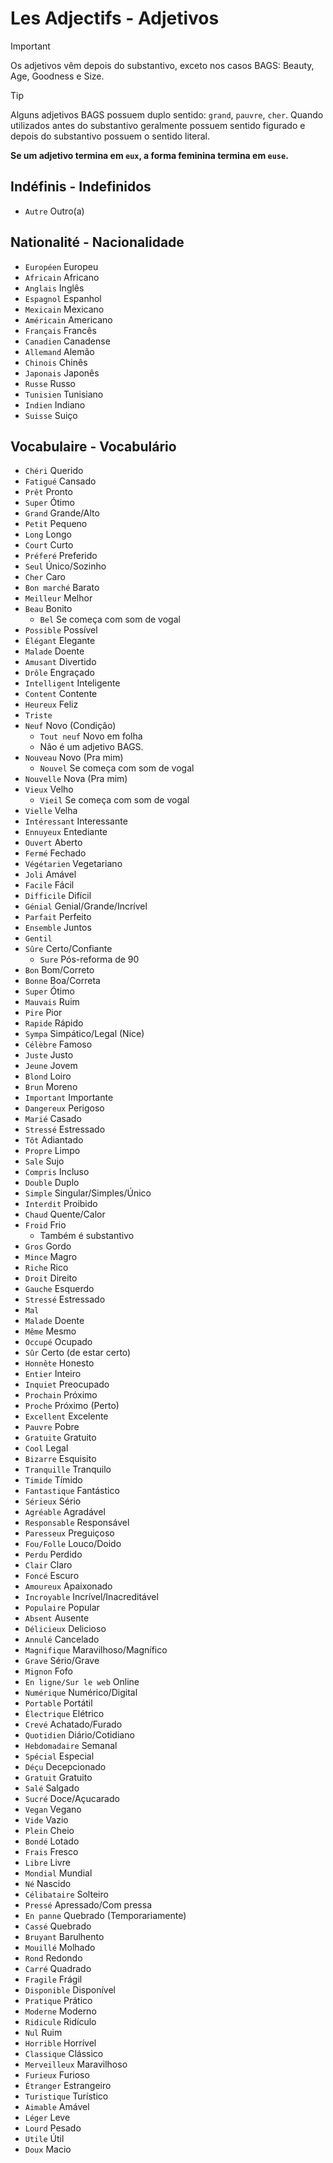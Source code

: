 # Les Adjectifs - Adjetivos

> [!IMPORTANT]
> Os adjetivos vêm depois do substantivo, exceto nos casos BAGS: Beauty, Age, Goodness e Size.

> [!TIP]
> Alguns adjetivos BAGS possuem duplo sentido: `grand`, `pauvre`, `cher`. Quando utilizados antes do substantivo geralmente possuem sentido figurado e depois do substantivo possuem o sentido literal.

**Se um adjetivo termina em `eux`, a forma feminina termina em `euse`.**

## Indéfinis - Indefinidos

-   `Autre` Outro(a)

## Nationalité - Nacionalidade

-   `Européen` Europeu
-   `Africain` Africano
-   `Anglais` Inglês
-   `Espagnol` Espanhol
-   `Mexicain` Mexicano
-   `Américain` Americano
-   `Français` Francês
-   `Canadien` Canadense
-   `Allemand` Alemão
-   `Chinois` Chinês
-   `Japonais` Japonês
-   `Russe` Russo
-   `Tunisien` Tunisiano
-   `Indien` Indiano
-   `Suisse` Suiço

## Vocabulaire - Vocabulário

-   `Chéri` Querido
-   `Fatigué` Cansado
-   `Prêt` Pronto
-   `Super` Ótimo
-   `Grand` Grande/Alto
-   `Petit` Pequeno
-   `Long` Longo
-   `Court` Curto
-   `Préferé` Preferido
-   `Seul` Único/Sozinho
-   `Cher` Caro
-   `Bon marché` Barato
-   `Meilleur` Melhor
-   `Beau` Bonito
    -   `Bel` Se começa com som de vogal
-   `Possible` Possível
-   `Élégant` Elegante
-   `Malade` Doente
-   `Amusant` Divertido
-   `Drôle` Engraçado
-   `Intelligent` Inteligente
-   `Content` Contente
-   `Heureux` Feliz
-   `Triste`
-   `Neuf` Novo (Condição)
    -   `Tout neuf` Novo em folha
    -   Não é um adjetivo BAGS.
-   `Nouveau` Novo (Pra mim)
    -   `Nouvel` Se começa com som de vogal
-   `Nouvelle` Nova (Pra mim)
-   `Vieux` Velho
    -   `Vieil` Se começa com som de vogal
-   `Vielle` Velha
-   `Intéressant` Interessante
-   `Ennuyeux` Entediante
-   `Ouvert` Aberto
-   `Fermé` Fechado
-   `Végétarien` Vegetariano
-   `Joli` Amável
-   `Facile` Fácil
-   `Difficile` Difícil
-   `Génial` Genial/Grande/Incrível
-   `Parfait` Perfeito
-   `Ensemble` Juntos
-   `Gentil`
-   `Sûre` Certo/Confiante
    -   `Sure` Pós-reforma de 90
-   `Bon` Bom/Correto
-   `Bonne` Boa/Correta
-   `Super` Ótimo
-   `Mauvais` Ruim
-   `Pire` Pior
-   `Rapide` Rápido
-   `Sympa` Simpático/Legal (Nice)
-   `Célèbre` Famoso
-   `Juste` Justo
-   `Jeune` Jovem
-   `Blond` Loiro
-   `Brun` Moreno
-   `Important` Importante
-   `Dangereux` Perigoso
-   `Marié` Casado
-   `Stressé` Estressado
-   `Tôt` Adiantado
-   `Propre` Limpo
-   `Sale` Sujo
-   `Compris` Incluso
-   `Double` Duplo
-   `Simple` Singular/Simples/Único
-   `Interdit` Proibido
-   `Chaud` Quente/Calor
-   `Froid` Frio
    -   Também é substantivo
-   `Gros` Gordo
-   `Mince` Magro
-   `Riche` Rico
-   `Droit` Direito
-   `Gauche` Esquerdo
-   `Stressé` Estressado
-   `Mal`
-   `Malade` Doente
-   `Même` Mesmo
-   `Occupé` Ocupado
-   `Sûr` Certo (de estar certo)
-   `Honnête` Honesto
-   `Entier` Inteiro
-   `Inquiet` Preocupado
-   `Prochain` Próximo
-   `Proche` Próximo (Perto)
-   `Excellent` Excelente
-   `Pauvre` Pobre
-   `Gratuite` Gratuito
-   `Cool` Legal
-   `Bizarre` Esquisito
-   `Tranquille` Tranquilo
-   `Timide` Tímido
-   `Fantastique` Fantástico
-   `Sérieux` Sério
-   `Agréable` Agradável
-   `Responsable` Responsável
-   `Paresseux` Preguiçoso
-   `Fou/Folle` Louco/Doido
-   `Perdu` Perdido
-   `Clair` Claro
-   `Foncé` Escuro
-   `Amoureux` Apaixonado
-   `Incroyable` Incrível/Inacreditável
-   `Populaire` Popular
-   `Absent` Ausente
-   `Délicieux` Delicioso
-   `Annulé` Cancelado
-   `Magnifique` Maravilhoso/Magnífico
-   `Grave` Sério/Grave
-   `Mignon` Fofo
-   `En ligne/Sur le web` Online
-   `Numérique` Numérico/Digital
-   `Portable` Portátil
-   `Électrique` Elétrico
-   `Crevé` Achatado/Furado
-   `Quotidien` Diário/Cotidiano
-   `Hebdomadaire` Semanal
-   `Spécial` Especial
-   `Déçu` Decepcionado
-   `Gratuit` Gratuito
-   `Salé` Salgado
-   `Sucré` Doce/Açucarado
-   `Vegan` Vegano
-   `Vide` Vazio
-   `Plein` Cheio
-   `Bondé` Lotado
-   `Frais` Fresco
-   `Libre` Livre
-   `Mondial` Mundial
-   `Né` Nascido
-   `Célibataire` Solteiro
-   `Pressé` Apressado/Com pressa
-   `En panne` Quebrado (Temporariamente)
-   `Cassé` Quebrado
-   `Bruyant` Barulhento
-   `Mouillé` Molhado
-   `Rond` Redondo
-   `Carré` Quadrado
-   `Fragile` Frágil
-   `Disponible` Disponível
-   `Pratique` Prático
-   `Moderne` Moderno
-   `Ridicule` Ridículo
-   `Nul` Ruim
-   `Horrible` Horrível
-   `Classique` Clássico
-   `Merveilleux` Maravilhoso
-   `Furieux` Furioso
-   `Étranger` Estrangeiro
-   `Turistique` Turístico
-   `Aimable` Amável
-   `Léger` Leve
-   `Lourd` Pesado
-   `Utile` Útil
-   `Doux` Macio
